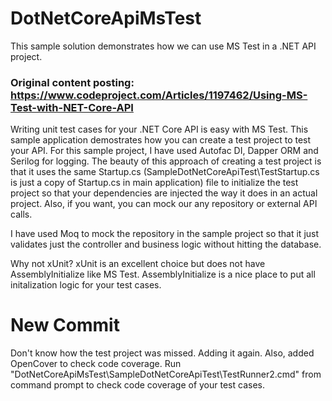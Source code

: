 # DotNetCoreApiMsTest
This sample solution demonstrates how we can use MS Test in a .NET API project.

### Original content posting: https://www.codeproject.com/Articles/1197462/Using-MS-Test-with-NET-Core-API

Writing unit test cases for your .NET Core API is easy with MS Test. This sample application demostrates how you can create a test project to test your API.
For this sample project, I have used Autofac DI, Dapper ORM and Serilog for logging.
The beauty of this approach of creating a test project is that it uses the same Startup.cs (SampleDotNetCoreApiTest\TestStartup.cs is just a copy of Startup.cs in main application) file to initialize the test project so that your dependencies are injected the way it does in an actual project.
Also, if you want, you can mock our any repository or external API calls.

I have used Moq to mock the repository in the sample project so that it just validates just the controller and business logic without hitting the database.

Why not xUnit?
xUnit is an excellent choice but does not have AssemblyInitialize like MS Test. AssemblyInitialize is a nice place to put all initalization logic for your test cases.

# New Commit
Don't know how the test project was missed. Adding it again.
Also, added OpenCover to check code coverage. Run "DotNetCoreApiMsTest\SampleDotNetCoreApiTest\TestRunner2.cmd" from command prompt to check code coverage of your test cases.
